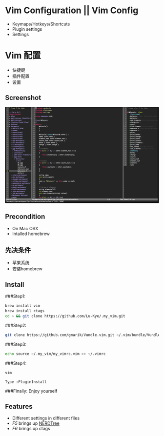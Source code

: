 # Vim Configuration || Vim Config
- Keymaps/Hotkeys/Shortcuts
- Plugin settings
- Settings

# Vim 配置
- 快捷键
- 插件配置
- 设置

## Screenshot
![](screenshot1.png)

## Precondition
- On Mac OSX
- Intalled homebrew

## 先决条件
- 苹果系统
- 安装homebrew 

## Install
###Step1:
```bash
brew install vim
brew install ctags
cd ~ && git clone https://github.com/Lu-Kye/.my_vim.git
```

###Step2:
```bash
git clone https://github.com/gmarik/Vundle.vim.git ~/.vim/bundle/Vundle.vim
```

###Step3:
```bash
echo source ~/.my_vim/my_vimrc.vim >> ~/.vimrc   
```    

###Step4:
```bash
vim
```
    Type :PluginInstall

###Finally:
    Enjoy yourself

## Features
- Different settings in different files
- *F5* brings up [NERDTree](https://github.com/scrooloose/nerdtree)
- *F6* brings up ctags
 
